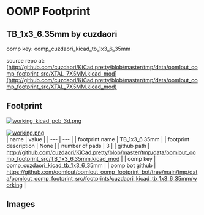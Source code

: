 # OOMP Footprint  
## TB_1x3_6.35mm  by cuzdaori  
  
oomp key: oomp_cuzdaori_kicad_tb_1x3_6_35mm  
  
source repo at: [http://github.com/cuzdaori/KiCad.pretty/blob/master/tmp/data/oomlout_oomp_footprint_src/XTAL_7X5MM.kicad_mod](http://github.com/cuzdaori/KiCad.pretty/blob/master/tmp/data/oomlout_oomp_footprint_src/XTAL_7X5MM.kicad_mod)  
## Footprint  
  
[![working_kicad_pcb_3d.png](working_kicad_pcb_3d_600.png)](working_kicad_pcb_3d.png)  
  
[![working.png](working_600.png)](working.png)  
| name | value | 
| --- | --- | 
| footprint name | TB_1x3_6.35mm | 
| footprint description | None | 
| number of pads | 3 | 
| github path | http://github.com/cuzdaori/KiCad.pretty/blob/master/tmp/data/oomlout_oomp_footprint_src/TB_1x3_6.35mm.kicad_mod | 
| oomp key | oomp_cuzdaori_kicad_tb_1x3_6_35mm | 
| oomp bot github | https://github.com/oomlout/oomlout_oomp_footprint_bot/tree/main/tmp/data/oomlout_oomp_footprint_src/footprints/cuzdaori_kicad_tb_1x3_6_35mm/working | 
## Images  
